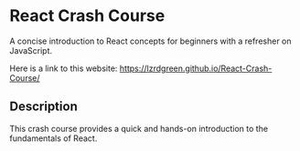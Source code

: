 # React Crash Course

A concise introduction to React concepts for beginners with a refresher on JavaScript.

Here is a link to this website: https://lzrdgreen.github.io/React-Crash-Course/

## Description

This crash course provides a quick and hands-on introduction to the fundamentals of React. 

